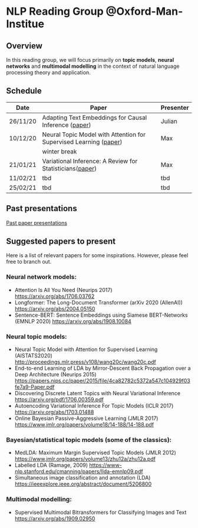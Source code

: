 # NLP Reading Group @Oxford-Man-Institue

## Overview
In this reading group, we will focus primarily on **topic models**, **neural networks** and **multimodal modelling** in the context of natural language processing theory and application.

## Schedule

| Date      | Paper | Presenter        |
|-------|----|----|
| 26/11/20 | Adapting Text Embeddings for Causal Inference ([paper](https://arxiv.org/abs/1905.12741)) | Julian | 
| 10/12/20 | Neural Topic Model with Attention for Supervised Learning ([paper](http://proceedings.mlr.press/v108/wang20c.html)) | Max | 
|    | winter break   |    |        | 
| 21/01/21 |Variational Inference: A Review for Statisticians([paper](https://www.tandfonline.com/doi/full/10.1080/01621459.2017.1285773)) | Max | 
| 11/02/21 | tbd  | tbd | 
| 25/02/21 | tbd  | tbd | 


## Past presentations
[Past paper presentations](https://github.com/MaximilianAhrens/nlp_reading_group/tree/main/past_presentations)

## Suggested papers to present
Here is a list of relevant papers for some inspirations. However, please feel free to branch out.

### Neural network models:							
- Attention Is All You Need (Neurips 2017)					https://arxiv.org/abs/1706.03762		
- Longformer: The Long-Document Transformer (arXiv 2020 (AllenAI))					https://arxiv.org/abs/2004.05150		
- Sentence-BERT: Sentence Embeddings using Siamese BERT-Networks (EMNLP 2020)					https://arxiv.org/abs/1908.10084	

### Neural topic models:							
- Neural Topic Model with Attention for Supervised Learning (AISTATS2020)					http://proceedings.mlr.press/v108/wang20c/wang20c.pdf		
- End-to-end Learning of LDA by Mirror-Descent Back Propagation over a Deep Architecture (Neurips 2015) https://papers.nips.cc/paper/2015/file/4ca82782c5372a547c104929f03fe7a9-Paper.pdf		
- Discovering Discrete Latent Topics with Neural Variational Inference					https://arxiv.org/pdf/1706.00359.pdf		
- Autoencoding Variational Inference For Topic Models (ICLR 2017)					https://arxiv.org/abs/1703.01488		
- Online Bayesian Passive-Aggressive Learning (JMLR 2017)					https://www.jmlr.org/papers/volume18/14-188/14-188.pdf		
												
### Bayesian/statistical topic models (some of the classics):							
- MedLDA: Maximum Margin Supervised Topic Models (JMLR 2012)					https://www.jmlr.org/papers/volume13/zhu12a/zhu12a.pdf		
- Labelled LDA (Ramage, 2009)					https://www-nlp.stanford.edu/cmanning/papers/llda-emnlp09.pdf		
- Simultaneous image classification and annotation (LDA)					https://ieeexplore.ieee.org/abstract/document/5206800		

### Multimodal modelling:
- Supervised Multimodal Bitransformers for Classifying Images and Text https://arxiv.org/abs/1909.02950
